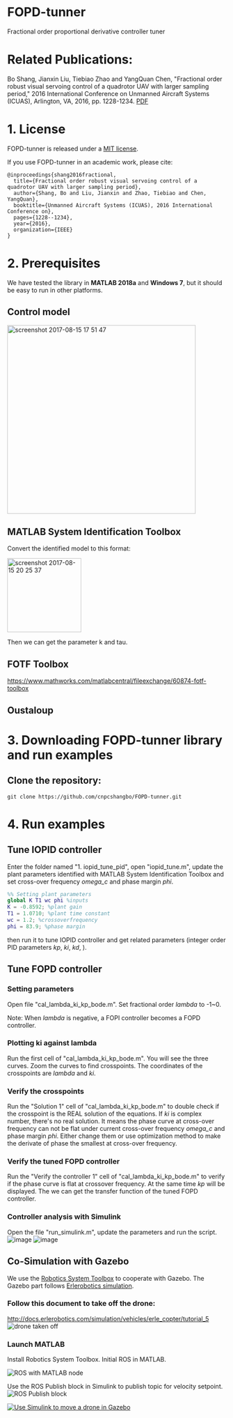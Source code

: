 # FOPD-tunner
Fractional order proportional derivative controller tuner

# Related Publications:
Bo Shang, Jianxin Liu, Tiebiao Zhao and YangQuan Chen, "Fractional order robust visual servoing control of a quadrotor UAV with larger sampling period," 2016 International Conference on Unmanned Aircraft Systems (ICUAS), Arlington, VA, 2016, pp. 1228-1234. [PDF](https://github.com/cnpcshangbo/FOPD-tunner/raw/master/Fractional%20Order%20%20Robust%20Visual%20Servoing%20Control%20of%20%20A%20%20Quadrotor%20UAV%20with%20%20Larger%20Sampling%20%20Period.pdf)

# 1. License
FOPD-tunner is released under a [MIT license](https://github.com/cnpcshangbo/FOPD-tunner/blob/master/LICENSE).

If you use FOPD-tunner in an academic work, please cite:

    @inproceedings{shang2016fractional,
      title={Fractional order robust visual servoing control of a quadrotor UAV with larger sampling period},
      author={Shang, Bo and Liu, Jianxin and Zhao, Tiebiao and Chen, YangQuan},
      booktitle={Unmanned Aircraft Systems (ICUAS), 2016 International Conference on},
      pages={1228--1234},
      year={2016},
      organization={IEEE}
    }

# 2. Prerequisites
We have tested the library in **MATLAB 2018a** and **Windows 7**, but it should be easy to run in other platforms.

## Control model
<img width="433" alt="screenshot 2017-08-15 17 51 47" src="https://user-images.githubusercontent.com/4831029/29342990-04fdb158-81e3-11e7-82b1-55edb5378ec8.png">

## MATLAB System Identification Toolbox
Convert the identified model to this format:

<img width="170" alt="screenshot 2017-08-15 20 25 37" src="https://user-images.githubusercontent.com/4831029/29346105-f81f3aaa-81f7-11e7-9510-2267dedcafc9.png">

Then we can get the parameter k and tau.

## FOTF Toolbox
https://www.mathworks.com/matlabcentral/fileexchange/60874-fotf-toolbox

## Oustaloup

# 3. Downloading FOPD-tunner library and run examples
## Clone the repository:
```
git clone https://github.com/cnpcshangbo/FOPD-tunner.git
```

# 4. Run examples

## Tune IOPID controller
Enter the folder named "1. iopid_tune_pid", open "iopid_tune.m", update the plant parameters identified with MATLAB System Identification Toolbox and set cross-over frequency _omega_c_ and phase margin _phi_.
```matlab
%% Setting plant parameters
global K T1 wc phi %inputs
K = -0.8592; %plant gain
T1 = 1.0710; %plant time constant
wc = 1.2; %crossoverfrequency
phi = 83.9; %phase margin
```
then run it to tune IOPID controller and get related parameters (integer order PID parameters _kp_, _ki_, _kd_, ).

## Tune FOPD controller

### Setting parameters
Open file "cal_lambda_ki_kp_bode.m". Set fractional order _lambda_ to -1~0.

Note: When _lambda_ is negative, a FOPI controller becomes a FOPD controller.

### Plotting ki against lambda
Run the first cell of "cal_lambda_ki_kp_bode.m". You will see the three curves. Zoom the curves to find crosspoints. The coordinates of the crosspoints are _lambda_ and _ki_.

### Verify the crosspoints
Run the "Solution 1" cell of "cal_lambda_ki_kp_bode.m" to double check if the crosspoint is the REAL solution of the equations. If _ki_ is complex number, there's no real solution. It means the phase curve at cross-over frequency can not be flat under current cross-over frequency _omega_c_ and phase margin _phi_. Either change them or use optimization method to make the derivate of phase the smallest at cross-over frequency.

### Verify the tuned FOPD controller
Run the "Verify the controller 1" cell of "cal_lambda_ki_kp_bode.m" to verify if the phase curve is flat at crossover frequency. At the same time _kp_ will be displayed. The we can get the transfer function of the tuned FOPD controller.

### Controller analysis with Simulink
Open the file "run_simulink.m", update the parameters and run the script.
![image](https://user-images.githubusercontent.com/4831029/29388574-4c7dc9de-829a-11e7-973c-0b3f28b3df58.png)
![image](https://user-images.githubusercontent.com/4831029/29388561-3d999862-829a-11e7-9cc8-073a782e5854.png)

## Co-Simulation with Gazebo
We use the [Robotics System Toolbox](https://www.mathworks.com/products/robotics.html) to cooperate with Gazebo. The Gazebo part follows [Erlerobotics simulation](http://docs.erlerobotics.com/simulation).

### Follow this document to take off the drone:
http://docs.erlerobotics.com/simulation/vehicles/erle_copter/tutorial_5
![drone taken off](https://user-images.githubusercontent.com/4831029/29427393-80214438-833e-11e7-9db6-0e7f07d23f63.png)

### Launch MATLAB
Install Robotics System Toolbox. Initial ROS in MATLAB.

![ROS with MATLAB node](https://user-images.githubusercontent.com/4831029/29428228-48d8f50e-8341-11e7-9a25-2be983c9e238.png)

Use the ROS Publish block in Simulink to publish topic for velocity setpoint.
![ROS Publish block](https://user-images.githubusercontent.com/4831029/29436852-87877c46-8362-11e7-94ab-7453cf5a540a.png)

[![Use Simulink to move a drone in Gazebo](https://user-images.githubusercontent.com/4831029/29438864-60043fcc-836e-11e7-84a4-ef462bb2f434.png)](https://www.youtube.com/watch?v=9ukGdrOceOk)

